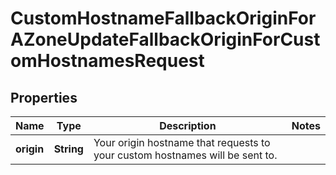

# CustomHostnameFallbackOriginForAZoneUpdateFallbackOriginForCustomHostnamesRequest


## Properties

| Name | Type | Description | Notes |
|------------ | ------------- | ------------- | -------------|
|**origin** | **String** | Your origin hostname that requests to your custom hostnames will be sent to. |  |



